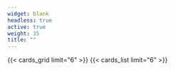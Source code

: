 ```yaml
---
widget: blank
headless: true
active: true
weight: 35
title: ""
---
```

{{< cards_grid limit="6" >}}
{{< cards_list limit="6" >}}
